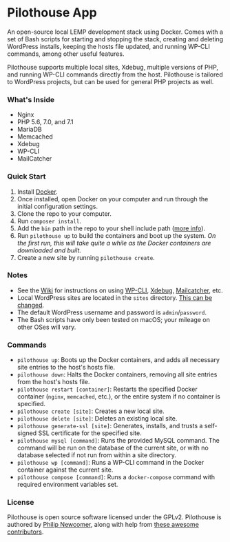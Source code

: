 # Pilothouse App

An open-source local LEMP development stack using Docker. Comes with a set of Bash scripts for starting and stopping the stack, creating and deleting WordPress installs, keeping the hosts file updated, and running WP-CLI commands, among other useful features.

Pilothouse supports multiple local sites, Xdebug, multiple versions of PHP, and running WP-CLI commands directly from the host. Pilothouse is tailored to WordPress projects, but can be used for general PHP projects as well.

### What's Inside

- Nginx
- PHP 5.6, 7.0, and 7.1
- MariaDB
- Memcached
- Xdebug
- WP-CLI
- MailCatcher

### Quick Start

1. Install [Docker](https://www.docker.com/products/docker#/mac).
2. Once installed, open Docker on your computer and run through the initial configuration settings.
3. Clone the repo to your computer.
4. Run `composer install`.
5. Add the `bin` path in the repo to your shell include path ([more info](https://github.com/Pilothouse-App/pilothouse/wiki/Shell-Include-Path-Configuration)).
6. Run `pilothouse up` to build the containers and boot up the system. *On the first run, this will take quite a while as the Docker containers are downloaded and built.*
7. Create a new site by running `pilothouse create`.

### Notes

- See the [Wiki](https://github.com/Pilothouse-App/pilothouse/wiki) for instructions on using [WP-CLI](https://github.com/Pilothouse-App/pilothouse/wiki/Using-WP-CLI), [Xdebug](https://github.com/Pilothouse-App/pilothouse/wiki/Using-Xdebug), [Mailcatcher](https://github.com/Pilothouse-App/pilothouse/wiki/Using-Mailcatcher), etc.
- Local WordPress sites are located in the `sites` directory. [This can be changed](https://github.com/Pilothouse-App/pilothouse/wiki/Changing-the-Location-of-the-%22sites%22-Directory).
- The default WordPress username and password is `admin`/`password`.
- The Bash scripts have only been tested on macOS; your mileage on other OSes will vary.

### Commands

- `pilothouse up`: Boots up the Docker containers, and adds all necessary site entries to the host's hosts file.
- `pilothouse down`: Halts the Docker containers, removing all site entries from the host's hosts file.
- `pilothouse restart [container]`: Restarts the specified Docker container (`nginx`, `memcached`, etc.), or the entire system if no container is specified.
- `pilothouse create [site]`: Creates a new local site.
- `pilothouse delete [site]`: Deletes an existing local site.
- `pilothouse generate-ssl [site]`: Generates, installs, and trusts a self-signed SSL certificate for the specified site.
- `pilothouse mysql [command]`: Runs the provided MySQL command. The command will be run on the database of the current site, or with no database selected if not run from within a site directory.
- `pilothouse wp [command]`: Runs a WP-CLI command in the Docker container against the current site.
- `pilothouse compose [command]`: Runs a `docker-compose` command with required environment variables set.

### License

Pilothouse is open source software licensed under the GPLv2. Pilothouse is authored by [Philip Newcomer](https://github.com/philipnewcomer), along with help from [these awesome contributors](https://github.com/Pilothouse-App/pilothouse/graphs/contributors).
